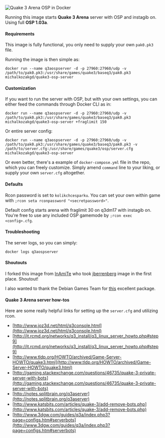 
![Quake 3 Arena OSP in Docker](https://raw.githubusercontent.com/wokoman/docker-quake3-osp-server/master/q3aospdockerlogo.png)


Running this image starts **Quake 3 Arena** server with OSP and instagib on. Using full **OSP 1.03a**.

#### Requirements
This image is fully functional, you only need to supply your own `pak0.pk3` file.

Running the image is then simple as:

```
docker run --name q3aospserver -d -p 27960:27960/udp -v /path/to/pak0.pk3:/usr/share/games/quake3/baseq3/pak0.pk3 michalkozakgd/quake3-osp-server
```

#### Customization
If you want to run the server with OSP, but with your own settings, you can either feed the commands through Docker CLI as in:

```
docker run --name q3aospserver -d -p 27960:27960/udp -v /path/to/pak0.pk3:/usr/share/games/quake3/baseq3/pak0.pk3 michalkozakgd/quake3-osp-server +fraglimit 150
```

Or entire server config:

```
docker run --name q3aospserver -d -p 27960:27960/udp -v /path/to/pak0.pk3:/usr/share/games/quake3/baseq3/pak0.pk3 -v /path/to/server.cfg:/usr/share/games/quake3/osp/server.cfg michalkozakgd/quake3-osp-server
```

Or even better, there's a example of `docker-compose.yml` file in the repo, which you can freely customize. Simply amend `command` line to your liking, or supply your own `server.cfg` altogether.

#### Defaults
Rcon password is set to `kolikchcesparku`. You can set your own within game with `;rcon seta rconpassword "<secretpassword>"`.

Default config starts arena with fraglimit 30 on q3dm17 with instagib on. You're free to use any included OSP gamemode by `;rcon exec <config>.cfg`.

#### Troubleshooting
The server logs, so you can simply:

```
docker logs q3aospserver
```

#### Shoutouts
I forked this image from [InAmiTe](https://github.com/InAnimaTe/docker-quake3) who took [jberrenberg](https://hub.docker.com/r/jberrenberg/quake3) image in the first place. Shoutout!

I also wanted to thank the Debian Games Team for [this](https://packages.debian.org/stable/games/quake3-server) excellent package.

#### Quake 3 Arena server how-tos

Here are some really helpful links for setting up the `server.cfg` and utilizing rcon. 

* [http://www.joz3d.net/html/q3console.html](http://www.joz3d.net/html/q3console.html)
* [http://it.rcmd.org/networks/q3_install/q3_linux_server_howto.php#step9](http://it.rcmd.org/networks/q3_install/q3_linux_server_howto.php#step9)
* [http://www.tldp.org/HOWTO/archived/Game-Server-HOWTO/quake3.html](http://www.tldp.org/HOWTO/archived/Game-Server-HOWTO/quake3.html)
* [http://gaming.stackexchange.com/questions/46735/quake-3-private-server-with-bots](http://gaming.stackexchange.com/questions/46735/quake-3-private-server-with-bots)
* [http://notes.splitbrain.org/q3aserver](http://notes.splitbrain.org/q3aserver)
* [http://www.katsbits.com/articles/quake-3/add-remove-bots.php](http://www.katsbits.com/articles/quake-3/add-remove-bots.php)
* [http://www.3dgw.com/guides/q3a/index.php3?page=configs.htm#serverbots](http://www.3dgw.com/guides/q3a/index.php3?page=configs.htm#serverbots)
